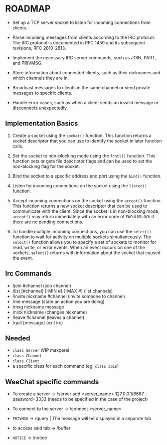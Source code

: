 # ROADMAP

 - Set up a TCP server socket to listen for incoming connections from clients.

 - Parse incoming messages from clients according to the IRC protocol. The IRC protocol is documented in RFC 1459 and its subsequent revisions, RFC 2810-2813.

 - Implement the necessary IRC server commands, such as JOIN, PART, and PRIVMSG.

 - Store information about connected clients, such as their nicknames and which channels they are in.

 - Broadcast messages to clients in the same channel or send private messages to specific clients.

 - Handle error cases, such as when a client sends an invalid message or disconnects unexpectedly. 


 ## Implementation Basics

 1. Create a socket using the `socket()` function. This function returns a socket descriptor that you can use to identify the socket in later function calls.

 2. Set the socket to non-blocking mode using the `fcntl()` function. This function sets or gets file descriptor flags and can be used to set the non-blocking flag for the socket.

 3. Bind the socket to a specific address and port using the `bind()` function.

 4. Listen for incoming connections on the socket using the `listen()` function.

 5. Accept incoming connections on the socket using the `accept()` function. This function returns a new socket descriptor that can be used to communicate with the client. Since the socket is in non-blocking mode, `accept()` may return immediately with an error code of `EWOULDBLOCK` if there are no pending connections.

 6. To handle multiple incoming connections, you can use the `select()` function to wait for activity on multiple sockets simultaneously. The `select()` function allows you to specify a set of sockets to monitor for read, write, or error events. When an event occurs on one of the sockets, `select()` returns with information about the socket that caused the event.

 ## Irc Commands

 - /join #channel							(join channel)
 - /list [#channel] [-MIN #] [-MAX #]		(list channels)
 - /invite nickname #channel				(invite someone to channel)
 - /me message								(state an action you are doing)
 - /msg nickname message  
 - /nick nickname							(changes nickname)
 - /leave #channel							(leaves a channel)
 - /quit [message]							(exit irc)

 ## Needed

 - `class Server` WIP maxperei 
 - `class Channel`
 - `class Client`
 - a specific class for each command (eg: `class Join`)

 ## WeeChat specific commands

 -	To create a server -> /server add <server_name> 127.0.0.1/6667 -password=3333 (needs to be specified in the case of the project)
 -	To connect to the server -> /connect <server_name>

 -	`PRIVMSG`	-> /query <target> <message to send> | The message will be displayed in a separate tab
 -	to access said tab -> /buffer <target>
 -	`NOTICE`	-> /notice <target> <message to send>